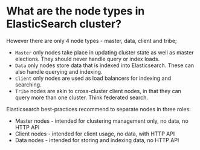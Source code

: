 # What are the node types in ElasticSearch cluster?

However there are only 4 node types - master, data, client and tribe;

- `Master` only nodes take place in updating cluster state as well as master elections. They should never handle query or index loads.
- `Data` only nodes store data that is indexed into Elasticsearch. These can also handle querying and indexing.
- `Client` only nodes are used as load balancers for indexing and searching.
- `Tribe` nodes are akin to cross-cluster client nodes, in that they can query more than one cluster. Think federated search.

Elasticsearch best-practices recommend to separate nodes in three roles:

- Master nodes - intended for clustering management only, no data, no HTTP API
- Client nodes - intended for client usage, no data, with HTTP API
- Data nodes - intended for storing and indexing data, no HTTP API